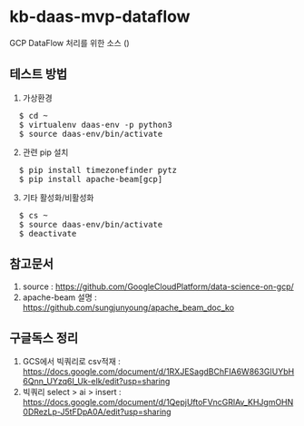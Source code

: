 # kb-daas-mvp-dataflow
GCP DataFlow 처리를 위한 소스 ()

## 테스트 방법
1. 가상환경
<PRE>
  $ cd ~
  $ virtualenv daas-env -p python3
  $ source daas-env/bin/activate
</PRE>
2. 관련 pip 설치
<PRE>
  $ pip install timezonefinder pytz
  $ pip install apache-beam[gcp]
</PRE>
3. 기타 활성화/비활성화
<PRE>
  $ cs ~
  $ source daas-env/bin/activate
  $ deactivate
</PRE>

## 참고문서
1. source : https://github.com/GoogleCloudPlatform/data-science-on-gcp/
2. apache-beam 설명 : https://github.com/sungjunyoung/apache_beam_doc_ko

## 구글독스 정리 
1. GCS에서 빅쿼리로 csv적재 : https://docs.google.com/document/d/1RXJESagdBChFIA6W863GIUYbH6Qnn_UYzq6I_Uk-eIk/edit?usp=sharing
2. 빅쿼리 select > ai > insert : https://docs.google.com/document/d/1QepjUftoFVncGRlAv_KHJgmOHN0DRezLp-J5tFDpA0A/edit?usp=sharing
